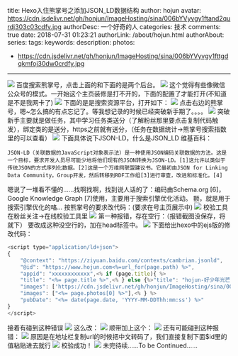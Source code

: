 title: Hexo入住熊掌号之添加JSON_LD数据结构
author: hojun
avatar: https://cdn.jsdelivr.net/gh/honjun/ImageHosting/sina/006bYVyvgy1ftand2qurdj303c03cdfv.jpg
authorDesc: 一个好奇的人
categories: 技术
comments: true
date: 2018-07-31 01:23:21
authorLink: /about/hojun.html
authorAbout:
series:
tags:
keywords:
description:
photos:
 - https://cdn.jsdelivr.net/gh/honjun/ImageHosting/sina/006bYVyvgy1fttgdqkmfoj30dw0crdfy.jpg
---
![](https://cdn.jsdelivr.net/gh/honjun/ImageHosting/sina/006bYVyvgy1fttgdqkmfoj30dw0crdfy.jpg)
百度搜索熊掌号，点击上面的和下面的是两个后台。
![](https://cdn.jsdelivr.net/gh/honjun/ImageHosting/sina/006bYVyvgy1ftse34f71cj30ku0c5dgj.jpg)
这个觉得有些像微信公众号的模式。一开始这个主页装修是打不开的，下面的配置了才能打开(不知道是不是我网卡了)
![](https://cdn.jsdelivr.net/gh/honjun/ImageHosting/sina/006bYVyvgy1ftse34zmhaj30yx0i5tda.jpg)
下面的是是搜索资源平台，打开如下：
![](https://cdn.jsdelivr.net/gh/honjun/ImageHosting/sina/006bYVyvgy1ftse3897z9j30yf0hl4bw.jpg)
点击右边的熊掌号，嗯~怎么搞的有点忘记了。等我想记录的时候已经突破新手期了。。。。
![](https://cdn.jsdelivr.net/gh/honjun/ImageHosting/sina/006bYVyvgy1ftteu0bja7j30o60h6q3m.jpg)
突破新手主要就是做任务，其中学习任务类送分（了解粉丝那里要点击复制代码触发），绑定类的是送分，https之前就有送分，（任务在数据统计->熊掌号搜索指数里的可以查看）
![](https://cdn.jsdelivr.net/gh/honjun/ImageHosting/sina/006bYVyvgy1fttgo6oawpj30rn0ijgnc.jpg)
下面具体说下JSON-LD，什么是JSON_LD
维基百科：
```
JSON-LD（关联数据的JavaScript对象表示法）是一种使用JSON编码关联数据的方法。这是一个目标，要求开发人员尽可能少地将他们现有的JSON转换为JSON-LD。[1]这允许以类似于传统JSON的方式序列化数据。[2]这是一个万维网联盟建议书。它最初由JSON for Linking Data Community。Group开发，然后转移到RDF工作组[3]进行审查，改进和标准化。[4]
```
嗯说了一堆看不懂的......找啊找啊，找到说人话的了：编码由Schema.org [6]，Google Knowledge Graph [7]使用，主要用于搜索引擎优化活动。
额，就是用于搜索引擎优化的咯...
按熊掌号的要求改代码：(要求在号主页展示中)
![](https://cdn.jsdelivr.net/gh/honjun/ImageHosting/sina/006bYVyvgy1ftse37fk5fj30qy0gw75b.jpg)
校验工具在粉丝关注->在线校验工具里
![](https://cdn.jsdelivr.net/gh/honjun/ImageHosting/sina/006bYVyvgy1fttguyzhwnj30tc0gawfm.jpg)
第一种报错，存在空行：（报错截图没保存，将就下）
要改成这种没空行的，加在head标签中。
![](https://cdn.jsdelivr.net/gh/honjun/ImageHosting/sina/006bYVyvgy1ftse371f6sj30ep04zgls.jpg)
下面给出hexo中的ejs版的修改代码：
```js
<script type="application/ld+json">
{
    "@context": "https://ziyuan.baidu.com/contexts/cambrian.jsonld",
    "@id": "https://www.hojun.com<%=url_for(page.path) %>",
    "appid": "xxxxxxxxxxxx",<% if (page.title){ %>
    "title": "<%= page.title %>",<% } else {%>"title": "hojun-好少年光芒万丈",
    "images": ['https://cdn.jsdelivr.net/gh/honjun/ImageHosting/sina/006bYVyvgy1ftand2qurdj303c03cdfv.jpg'],<% } %><% if (page.photos && page.photos.length){ %>
    "images": ["<%= page.photos[0] %>"],<% } %>
    "pubDate": "<%= date(page.date, 'YYYY-MM-DDThh:mm:ss') %>"
}
</script>
```
接着有碰到这种错误
![](https://cdn.jsdelivr.net/gh/honjun/ImageHosting/sina/006bYVyvgy1ftse3cmzxmj30p00cu3yn.jpg)
这么改：
![](https://cdn.jsdelivr.net/gh/honjun/ImageHosting/sina/006bYVyvgy1ftse3bdgj9j30tv0bdjry.jpg)
顺带加上这个：
![](https://cdn.jsdelivr.net/gh/honjun/ImageHosting/sina/006bYVyvgy1ftse36pbldj30sq056t8v.jpg)
还有可能碰到这种报错：
![](https://cdn.jsdelivr.net/gh/honjun/ImageHosting/sina/006bYVyvgy1ftth5c9g3yj30r50hpgmg.jpg)
原因是在地址栏复制url的时候把中文转码了，我们直接复制下面$id里的值粘贴进去就行
![](https://cdn.jsdelivr.net/gh/honjun/ImageHosting/sina/006bYVyvgy1fttghapf4mj30n409zq39.jpg)
校验成功！
![](https://cdn.jsdelivr.net/gh/honjun/ImageHosting/sina/006bYVyvgy1fttghb8fduj30ip0h7jrl.jpg)
未完待续......To be Continued......